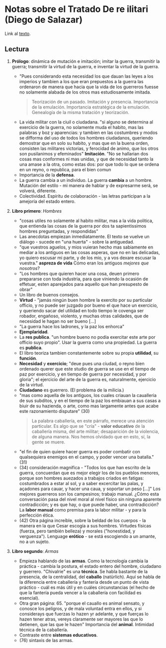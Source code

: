 # Notas sobre el Tratado De re ilitari (Diego de Salazar)
Link al [texto](http://babel.hathitrust.org/cgi/pt?id=ucm.5322481280).

## Lectura

1. __Prólogo__: dinámica de mutación e imitación; imitar la guerra, transmitir la guerra; transmitir la virtud de la guerra, e inventar la virtud de la guerra.

	- "Pues considerando esta necesidad los que dauan las leyes a los imperios y tambien a los que eran prepuestos a la guerra las ordenaron de manera que hacia que la vida de los guerreros fuesse no solamente alabada de los otros mas estudiosamente imitada.
		> Teorización de un pasado. Imitación y presencia. Importancia de la emulación. Importancia estratégica de la emulación.
		> Genealogía de la misma tratación y teorización.
	- La vida militar con la ciuil o ciudadana. "si alguno se determina al exercicio de la guerra, no solamente muda el habito, mas las palabras y boz y aparencias: y tambien en las costumbres y modos se difforma del uso de todos los hombres ciudadanos, queriendo demostrar que en solo su habito, y mas que en la buena orden, consisten las militares victorias, y ferocidad de animo, que los otros son pusilanimos y efeminados" __Imitación__. "No se hallarian dos cosas mas conformes ni mas unidas, y que de necesidad tanto la una amase a la otra, como estas dos: por que todo lo que se ordena en un reyno, o republica, para el bien comun
	- Importancia de la __defensa__.
	- La guerra cambia a un individuo. La guerra __cambia__ a un hombre. Mutación del estilo - mi manera de hablar y de expresarme será, se volverá, diferente.
	- Colectividad. Espíritu de colaboración - las letras participan a la amejoría del estado entero.

2. __Libro primero__: _Hombres_ 
	- "cosas utiles no solamente al habito militar, mas a la vida politica, que entienda las cosas de la guerra por dos ta sapientissimos hombres preguntadas, y respondidas"
	- Las anecdotas empiezan inmediatamente. El texto se vuelve un diálogo - sucede en "una huerta" - sobre la antiguedad.
	- "que vuestros aguelos, y mios vuieran hecho mas sabiamente en mediar a los antiguos en las cosas asperas, que no en las delicadas, yo quiero escusar mi parte, y de los mio, y a vos dexare escusar la vuestra." __aspreza de vida__ Cómo eran los antiguos _mejores que nosotros_?
	- "Los hombres que quieren hacer una cosa, deuen primero prepararse con toda industria, para que viniendo la ocasión de effetuar, esten aparejados para aquello que han presupesto de obrar"
	- Un libro de buenos consejos.
	- __Virtud__ - "jamás ningún buen hombre la exercito por su particular officio, y no puede ser juzgado por bueno el que hace un exercicio, y queriendo sacar del utilidad en todo tiempo le covenga ser robador, engañoso, violento, y muchas otras calidades, que de necesidad le hagan no ser bueno [...]
	- "La guerra hace los ladrones, y la paz los enhorca"
	- __Ejemplaridad__.
	- La __res publica__. "un hombre bueno no podia exercitar este arte por officio suyo propio". Usar la guerra como una propiedad. La guerra es __publica__.
	- El libro teoriza tambien constantemente sobre su propia __utilidad__, su __función__.
	- __Necesidad__ y __exercicio__; "deue pues una ciudad, o reyno bien ordenado querer que este studio de guerra se use en el tiempo de paz por exercicio, y en tiempo de guerra por necesidad, y por gloria"; el ejercicio del arte de la guerra es, naturalmente, ejercicio de la virtud.
	- __Ciudadano__ es guerrero. (El problema de la milicia.)
	- "mas como aquella de los antiguos, los cuales criauan la caualleria de sus subditos, y en el tiempo de la paz los embiauan a sus casas a biuir de su hazienda, o arte, como mas largamente antes que acabe este razonamiento disputare" (30)
		> La palabra caballería, en este párrafo, merece una atención particular. Es algo que se "cría" - __valor educativo__ de la caballería misma, del arte militar; desaparición de la violencia, de alguna manera. Nos hemos olvidado que en esto, sí, la gente se muere.
	- "el fin de quien quiere hacer guerra es poder combatir con qualsequiera enemigos en el campo, y poder vencer una batalla."  (31)
	- (34) consideración magnifica - "Todos los que han escrito de la guerra, concuerdan que es mejor elegir los de los pueblos menores, porque son hombres auezados a trabajos criados en fatigas: costumbrados a estar al sol, y a saber excercitar las palas, y açadones para cauar, y hacer una caua, y soportar un peso [...]" Los mejores guerreros son los campesinos; trabajo manual. ¿Cómo esta conversación pasa del nivel moral al nivel físico sin ninguna aparente contradicción; y es que hay, o que puede haber, una contradicción? La __labor manual__ como premisa para la labor militar - y para la perfección ética.
	- (42) Otra página increíble, sobre la beldad de los cuerpos - la manera en la que Cesar escogía a sus hombres. Virtudes físicas (fuerza, pero también belleza) y morales ("honestidad, y verguenza"). Lenguage __erótico__ - se está escogiendo a un amante, no a un sujeto.

3. __Libro segundo__: _Armas_
	- Empieza hablando de las __armas__. Como la tecnología cambia la práctica - cambia la postura, el estado entero del hombre, ciudadano y guerrero. "Chivalrie" es una __técnica__. Se habla bastante de la presencia, de la centralidad, del __caballo__ (natürlich). Aquí se habla de la diferencia entre caballería y fantería desde un punto de vista práctico - cuál es más útil y en cuáles circunstancias (el hecho de que la fantería pueda vencer a la caballería con facilidad es esencial).
	- Otra gran página: 65. "porque el cauallo es animal sensato, y conosce los peligros, y de mala voluntad entra en ellos, y si considerays que fuerzas lo hazen yr adelante, y que fuerças lo hazen tener atras, vereys claramente ser mayores las que lo detienen, que las que le hazen" Importancia del __animal__. Intimidad técnica de la caballería.
	- Contraste entre __sistemas educativos__.
	- (76) sintaxis de las armas.
